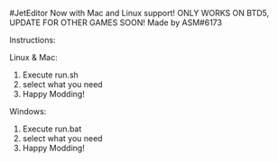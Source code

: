 #JetEditor
Now with Mac and Linux support!
ONLY WORKS ON BTD5, UPDATE FOR OTHER GAMES SOON!
Made by ASM#6173

Instructions:

Linux & Mac:
1. Execute run.sh
2. select what you need
3. Happy Modding!

Windows:
1. Execute run.bat
2. select what you need
3. Happy Modding!
